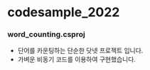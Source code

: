 # codesample_2022

### word_counting.csproj
- 단어를 카운팅하는 단순한 닷넷 프로젝트 입니다.
- 가벼운 비동기 코드를 이용하여 구현했습니다.
